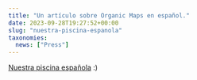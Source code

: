 ```yaml
---
title: "Un artículo sobre Organic Maps en español."
date: 2023-09-28T19:27:52+00:00
slug: "nuestra-piscina-espanola"
taxonomies:
  news: ["Press"]
---
```


[Nuestra piscina española](https://www.elespanol.com/elandroidelibre/aplicaciones/20230909/adios-google-maps-wikiloc-organic-avanzada-apps-mapas-no-necesita-conexion/792421133%5F0.html) :)
